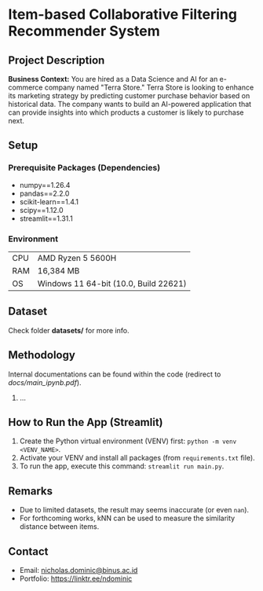 # Item-based Collaborative Filtering Recommender System

## Project Description
**Business Context:** You are hired as a Data Science and AI for an e-commerce company named "Terra Store." Terra Store is looking to enhance its marketing strategy by predicting customer purchase behavior based on historical data. The company wants to build an AI-powered application that can provide insights into which products a customer is likely to purchase next.

## Setup
### Prerequisite Packages (Dependencies)
- numpy==1.26.4
- pandas==2.2.0
- scikit-learn==1.4.1
- scipy==1.12.0
- streamlit==1.31.1

### Environment
| | |
| --- | --- |
| CPU | AMD Ryzen 5 5600H |
| RAM | 16,384 MB |
| OS | Windows 11 64-bit (10.0, Build 22621) |

## Dataset
Check folder **datasets/** for more info.

## Methodology
Internal documentations can be found within the code (redirect to *docs/main_ipynb.pdf*).
1. ...

## How to Run the App (Streamlit)
1. Create the Python virtual environment (VENV) first: `python -m venv <VENV_NAME>`.
2. Activate your VENV and install all packages (from `requirements.txt` file).
3. To run the app, execute this command: `streamlit run main.py`.

## Remarks
- Due to limited datasets, the result may seems inaccurate (or even `nan`).
- For forthcoming works, kNN can be used to measure the similarity distance between items.

## Contact
- Email: nicholas.dominic@binus.ac.id
- Portfolio: https://linktr.ee/ndominic
